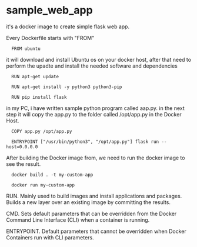 # sample_web_app

it's a docker image to create simple flask web app.

Every Dockerfile starts with "FROM"

      FROM ubuntu

it will download and install Ubuntu os on your docker host, after that need to perform the upadte and install the needed software and dependencies 

      RUN apt-get update

      RUN apt-get install -y python3 python3-pip

      RUN pip install flask

in my PC, i have written sample python program called aap.py. in the next step it will copy the app.py to the folder called /opt/app.py in the Docker Host.

      COPY app.py /opt/app.py

      ENTRYPOINT ["/usr/bin/python3", "/opt/app.py"] flask run --host=0.0.0.0

After building the Docker image from, we need to run the docker image to see the result. 

      docker build . -t my-custom-app

      docker run my-custom-app

RUN. Mainly used to build images and install applications and packages. Builds a new layer over an existing image by committing the results.

CMD. Sets default parameters that can be overridden from the Docker Command Line Interface (CLI) when a container is running.

ENTRYPOINT. Default parameters that cannot be overridden when Docker Containers run with CLI parameters.
